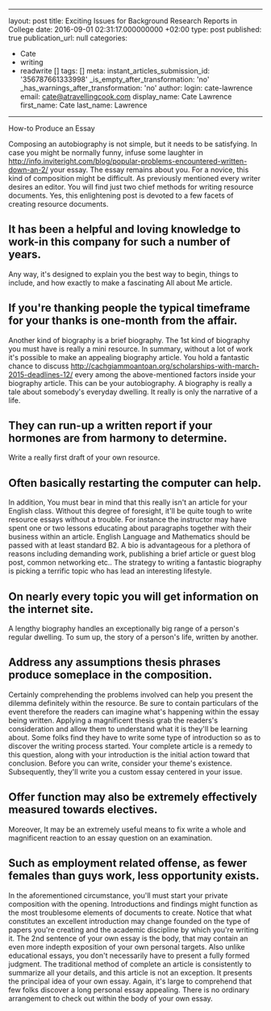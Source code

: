   - --
layout: post
title: Exciting Issues for Background Research Reports in College
date: 2016-09-01 02:31:17.000000000 +02:00
type: post
published: true
publication_url: null
categories:
  - Cate
  - writing
  - readwrite []
tags: []
meta:
  instant_articles_submission_id: '356787661333998'
  _is_empty_after_transformation: 'no'
  _has_warnings_after_transformation: 'no'
author:
  login: cate-lawrence
  email: cate@atravellingcook.com
  display_name: Cate Lawrence
  first_name: Cate
  last_name: Lawrence
---
How-to Produce an Essay

Composing an autobiography is not simple, but it needs to be satisfying.
In case you might be normally funny, infuse some laughter in
http://info.inviteright.com/blog/popular-problems-encountered-written-down-an-2/
your essay. The essay remains about you. For a novice, this kind of
composition might be difficult. As previously mentioned every writer
desires an editor. You will find just two chief methods for writing
resource documents. Yes, this enlightening post is devoted to a few
facets of creating resource documents.

It has been a helpful and loving knowledge to work-in this company for such a number of years.
----------------------------------------------------------------------------------------------

Any way, it's designed to explain you the best way to begin, things to
include, and how exactly to make a fascinating All about Me article.

If you're thanking people the typical timeframe for your thanks is one-month from the affair.
---------------------------------------------------------------------------------------------

Another kind of biography is a brief biography. The 1st kind of
biography you must have is really a mini resource. In summary, without a
lot of work it's possible to make an appealing biography article. You
hold a fantastic chance to discuss
http://cachgiammoantoan.org/scholarships-with-march-2015-deadlines-12/
every among the above-mentioned factors inside your biography article.
This can be your autobiography. A biography is really a tale about
somebody's everyday dwelling. It really is only the narrative of a life.

They can run-up a written report if your hormones are from harmony to determine.
--------------------------------------------------------------------------------

Write a really first draft of your own resource.

Often basically restarting the computer can help.
-------------------------------------------------

In addition, You must bear in mind that this really isn't an article for
your English class. Without this degree of foresight, it'll be quite
tough to write resource essays without a trouble. For instance the
instructor may have spent one or two lessons educating about paragraphs
together with their business within an article. English Language and
Mathematics should be passed with at least standard B2. A bio is
advantageous for a plethora of reasons including demanding work,
publishing a brief article or guest blog post, common networking etc..
The strategy to writing a fantastic biography is picking a terrific
topic who has lead an interesting lifestyle.

On nearly every topic you will get information on the internet site.
--------------------------------------------------------------------

A lengthy biography handles an exceptionally big range of a person's
regular dwelling. To sum up, the story of a person's life, written by
another.

Address any assumptions thesis phrases produce someplace in the composition.
----------------------------------------------------------------------------

Certainly comprehending the problems involved can help you present the
dilemma definitely within the resource. Be sure to contain particulars
of the event therefore the readers can imagine what's happening within
the essay being written. Applying a magnificent thesis grab the
readers's consideration and allow them to understand what it is they'll
be learning about. Some folks find they have to write some type of
introduction so as to discover the writing process started. Your
complete article is a remedy to this question, along with your
introduction is the initial action toward that conclusion. Before you
can write, consider your theme's existence. Subsequently, they'll write
you a custom essay centered in your issue.

Offer function may also be extremely effectively measured towards electives.
----------------------------------------------------------------------------

Moreover, It may be an extremely useful means to fix write a whole and
magnificent reaction to an essay question on an examination.

Such as employment related offense, as fewer females than guys work, less opportunity exists.
---------------------------------------------------------------------------------------------

In the aforementioned circumstance, you'll must start your private
composition with the opening. Introductions and findings might function
as the most troublesome elements of documents to create. Notice that
what constitutes an excellent introduction may change founded on the
type of papers you're creating and the academic discipline by which
you're writing it. The 2nd sentence of your own essay is the body, that
may contain an even more indepth exposition of your own personal
targets. Also unlike educational essays, you don't necessarily have to
present a fully formed judgment. The traditional method of complete an
article is consistently to summarize all your details, and this article
is not an exception. It presents the principal idea of your own essay.
Again, it's large to comprehend that few folks discover a long personal
essay appealing. There is no ordinary arrangement to check out within
the body of your own essay.
